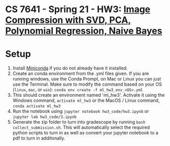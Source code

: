 # CS 7641 - Spring 21 - HW3: [Image Compression with SVD, PCA, Polynomial Regression, Naive Bayes](https://mahdi-roozbahani.github.io/CS46417641-spring2021/)

# Setup

1. Install [Miniconda](https://conda.io/miniconda.html) if you do not already have it installed.
2. Create an conda environment from the .yml files given. If you are running windows, use the Conda Prompt, on Mac or Linux you can just use the Terminal. Make sure to modify the command based on your OS (`linux`, `mac`, or `win`): `conda env create -f ml_hw3_env_<OS>.yml`
3. This should create an environment named 'ml_hw3'. Activate it using the Windows command, `activate ml_hw3` or the MacOS / Linux command, `conda activate ml_hw3`
4. Run the notebook using `jupyter notebook hw3_code/hw3.ipynb` or `jupyter lab hw3_code/3.ipynb`
5. Generate the zip folder to turn into gradescope by running `bash collect_submission.sh`. This will automatically select the required python scripts to turn in as well as convert your jupyter notebook to a pdf to turn in additonally.
